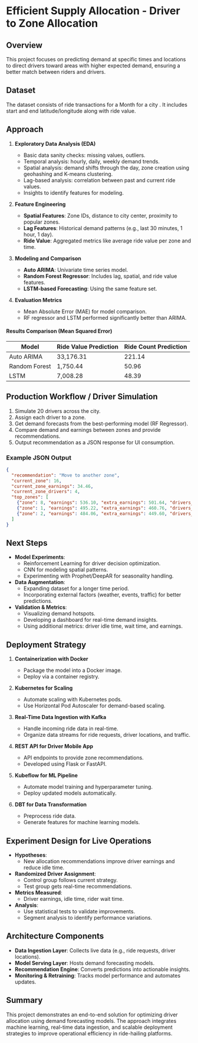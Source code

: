 # Efficient Supply Allocation - Driver to Zone Allocation

## Overview
This project focuses on predicting demand at specific times and locations to direct drivers toward areas with higher expected demand, ensuring a better match between riders and drivers.

## Dataset
The dataset consists of ride transactions for a Month for a city . It includes start and end latitude/longitude along with ride value.

## Approach
1. **Exploratory Data Analysis (EDA)**
   - Basic data sanity checks: missing values, outliers.
   - Temporal analysis: hourly, daily, weekly demand trends.
   - Spatial analysis: demand shifts through the day, zone creation using geohashing and K-means clustering.
   - Lag-based analysis: correlation between past and current ride values.
   - Insights to identify features for modeling.

2. **Feature Engineering**
   - **Spatial Features**: Zone IDs, distance to city center, proximity to popular zones.
   - **Lag Features**: Historical demand patterns (e.g., last 30 minutes, 1 hour, 1 day).
   - **Ride Value**: Aggregated metrics like average ride value per zone and time.

3. **Modeling and Comparison**
   - **Auto ARIMA**: Univariate time series model.
   - **Random Forest Regressor**: Includes lag, spatial, and ride value features.
   - **LSTM-based Forecasting**: Using the same feature set.
   
4. **Evaluation Metrics**
   - Mean Absolute Error (MAE) for model comparison.
   - RF regressor and LSTM performed significantly better than ARIMA.

#### Results Comparison (Mean Squared Error)
| Model | Ride Value Prediction | Ride Count Prediction |
|--------|------------------------|------------------------|
| Auto ARIMA | 33,176.31 | 221.14 |
| Random Forest | 1,750.44 | 50.96 |
| LSTM | 7,008.28 | 48.39 |

## Production Workflow / Driver Simulation
1. Simulate 20 drivers across the city.
2. Assign each driver to a zone.
3. Get demand forecasts from the best-performing model (RF Regressor).
4. Compare demand and earnings between zones and provide recommendations.
5. Output recommendation as a JSON response for UI consumption.

### Example JSON Output
```json
{
  "recommendation": "Move to another zone",
  "current_zone": 16,
  "current_zone_earnings": 34.46,
  "current_zone_drivers": 4,
  "top_zones": [
    {"zone": 8, "earnings": 536.10, "extra_earnings": 501.64, "drivers_in_zone": 1},
    {"zone": 1, "earnings": 495.22, "extra_earnings": 460.76, "drivers_in_zone": 2},
    {"zone": 2, "earnings": 484.06, "extra_earnings": 449.60, "drivers_in_zone": 4}
  ]
}
```

## Next Steps
- **Model Experiments**:
  - Reinforcement Learning for driver decision optimization.
  - CNN for modeling spatial patterns.
  - Experimenting with Prophet/DeepAR for seasonality handling.
- **Data Augmentation**:
  - Expanding dataset for a longer time period.
  - Incorporating external factors (weather, events, traffic) for better predictions.
- **Validation & Metrics**:
  - Visualizing demand hotspots.
  - Developing a dashboard for real-time demand insights.
  - Using additional metrics: driver idle time, wait time, and earnings.

## Deployment Strategy
1. **Containerization with Docker**
   - Package the model into a Docker image.
   - Deploy via a container registry.

2. **Kubernetes for Scaling**
   - Automate scaling with Kubernetes pods.
   - Use Horizontal Pod Autoscaler for demand-based scaling.

3. **Real-Time Data Ingestion with Kafka**
   - Handle incoming ride data in real-time.
   - Organize data streams for ride requests, driver locations, and traffic.

4. **REST API for Driver Mobile App**
   - API endpoints to provide zone recommendations.
   - Developed using Flask or FastAPI.

5. **Kubeflow for ML Pipeline**
   - Automate model training and hyperparameter tuning.
   - Deploy updated models automatically.

6. **DBT for Data Transformation**
   - Preprocess ride data.
   - Generate features for machine learning models.

## Experiment Design for Live Operations
- **Hypotheses**:
  - New allocation recommendations improve driver earnings and reduce idle time.
- **Randomized Driver Assignment**:
  - Control group follows current strategy.
  - Test group gets real-time recommendations.
- **Metrics Measured**:
  - Driver earnings, idle time, rider wait time.
- **Analysis**:
  - Use statistical tests to validate improvements.
  - Segment analysis to identify performance variations.

## Architecture Components
- **Data Ingestion Layer**: Collects live data (e.g., ride requests, driver locations).
- **Model Serving Layer**: Hosts demand forecasting models.
- **Recommendation Engine**: Converts predictions into actionable insights.
- **Monitoring & Retraining**: Tracks model performance and automates updates.

## Summary
This project demonstrates an end-to-end solution for optimizing driver allocation using demand forecasting models. The approach integrates machine learning, real-time data ingestion, and scalable deployment strategies to improve operational efficiency in ride-hailing platforms.
